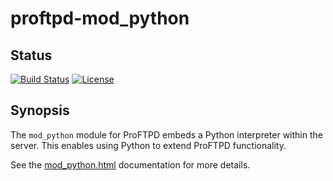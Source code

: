 proftpd-mod_python
==================

Status
------
[![Build Status](https://travis-ci.org/Castaglia/proftpd-mod_python.svg?branch=master)](https://travis-ci.org/Castaglia/proftpd-mod_python)
[![License](https://img.shields.io/badge/license-GPL-brightgreen.svg)](https://img.shields.io/badge/license-GPL-brightgreen.svg)


Synopsis
--------

The `mod_python` module for ProFTPD embeds a Python interpreter within the
server.  This enables using Python to extend ProFTPD functionality.

See the [mod_python.html](https://htmlpreview.github.io/?https://github.com/Castaglia/proftpd-mod_python/blob/master/mod_python.html) documentation for more
details.
